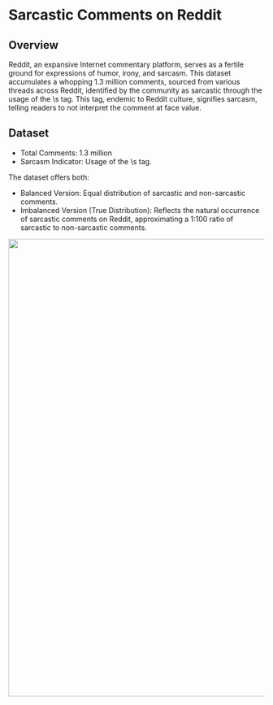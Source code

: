 # Sarcastic Comments on Reddit

## Overview ##

Reddit, an expansive Internet commentary platform, serves as a fertile ground for expressions of humor, irony, and sarcasm. This dataset accumulates a whopping 1.3 million comments, sourced from various threads across Reddit, identified by the community as sarcastic through the usage of the \s tag. This tag, endemic to Reddit culture, signifies sarcasm, telling readers to not interpret the comment at face value.

## Dataset ##

- Total Comments: 1.3 million
- Sarcasm Indicator: Usage of the \s tag.

The dataset offers both:

- Balanced Version: Equal distribution of sarcastic and non-sarcastic comments.
- Imbalanced Version (True Distribution): Reflects the natural occurrence of sarcastic comments on Reddit, approximating a 1:100 ratio of sarcastic to non-sarcastic comments.

<p align="center">
  <img src="https://github.com/mahsaShv/Sarcastic-Comments-on-Reddit/assets/33680001/bac548c1-8a1e-4fd0-a85a-81fcdca58b90)" width="900">
</p>

